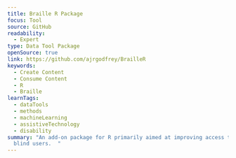 ```yaml
---
title: Braille R Package
focus: Tool
source: GitHub
readability:
  - Expert
type: Data Tool Package
openSource: true
link: https://github.com/ajrgodfrey/BrailleR
keywords:
  - Create Content
  - Consume Content
  - R
  - Braille
learnTags:
  - dataTools
  - methods
  - machineLearning
  - assistiveTechnology
  - disability
summary: "An add-on package for R primarily aimed at improving access to R for
  blind users.  "
---
```

